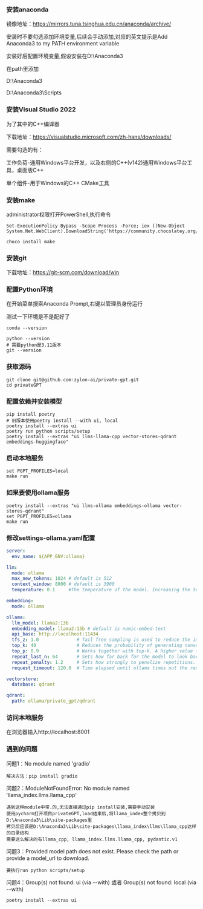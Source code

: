 ### 安装anaconda
镜像地址：https://mirrors.tuna.tsinghua.edu.cn/anaconda/archive/

安装时不要勾选添加环境变量,后续会手动添加,对应的英文提示是Add Anaconda3 to my PATH environment variable

安装好后配置环境变量,假设安装在D:\Anaconda3

在path里添加

D:\Anaconda3

D:\Anaconda3\Scripts

### 安装Visual Studio 2022
为了其中的C++编译器

下载地址：https://visualstudio.microsoft.com/zh-hans/downloads/

需要勾选的有：

工作负荷-通用Windows平台开发，以及右侧的C++(v142)通用Windows平台工具，桌面版C++

单个组件-用于Windows的C++ CMake工具

### 安装make
administrator权限打开PowerShell,执行命令
```shell
Set-ExecutionPolicy Bypass -Scope Process -Force; iex ((New-Object System.Net.WebClient).DownloadString('https://community.chocolatey.org/install.ps1'))

choco install make
```

[//]: # (安装后打开MinGW Installation Manager)

[//]: # ()
[//]: # (勾选mingw32-gcc-g++，点击Installation->Apply Changes)

### 安装git
下载地址：https://git-scm.com/download/win

### 配置Python环境

在开始菜单搜索Anaconda Prompt,右键以管理员身份运行

测试一下环境是不是配好了

```shell
conda --version

python --version
# 需要python是3.11版本
git --version
```

### 获取源码
```shell
git clone git@github.com:zylon-ai/private-gpt.git
cd privateGPT
```

### 配置依赖并安装模型
```shell
pip install poetry
# 旧版本使用poetry install --with ui, local
poetry install --extras ui
poetry run python scripts/setup
poetry install --extras "ui llms-llama-cpp vector-stores-qdrant embeddings-huggingface"
```

### 启动本地服务
```shell
set PGPT_PROFILES=local
make run
```
### 如果要使用ollama服务
```shell
poetry install --extras "ui llms-ollama embeddings-ollama vector-stores-qdrant"
set PGPT_PROFILES=ollama
make run
```

### 修改settings-ollama.yaml配置
```yaml
server:
  env_name: ${APP_ENV:ollama}

llm:
  mode: ollama
  max_new_tokens: 1024 # default is 512
  context_window: 8000 # default is 3900
  temperature: 0.1     #The temperature of the model. Increasing the temperature will make the model answer more creatively. A value of 0.1 would be more factual. (Default: 0.1)

embedding:
  mode: ollama

ollama:
  llm_model: llama2:13b
  embedding_model: llama2:13b # default is nomic-embed-text
  api_base: http://localhost:11434
  tfs_z: 1.0              # Tail free sampling is used to reduce the impact of less probable tokens from the output. A higher value (e.g., 2.0) will reduce the impact more, while a value of 1.0 disables this setting.
  top_k: 40               # Reduces the probability of generating nonsense. A higher value (e.g. 100) will give more diverse answers, while a lower value (e.g. 10) will be more conservative. (Default: 40)
  top_p: 0.9              # Works together with top-k. A higher value (e.g., 0.95) will lead to more diverse text, while a lower value (e.g., 0.5) will generate more focused and conservative text. (Default: 0.9)
  repeat_last_n: 64       # Sets how far back for the model to look back to prevent repetition. (Default: 64, 0 = disabled, -1 = num_ctx)
  repeat_penalty: 1.2     # Sets how strongly to penalize repetitions. A higher value (e.g., 1.5) will penalize repetitions more strongly, while a lower value (e.g., 0.9) will be more lenient. (Default: 1.1)
  request_timeout: 120.0  # Time elapsed until ollama times out the request. Default is 120s. Format is float.

vectorstore:
  database: qdrant

qdrant:
  path: ollama/private_gpt/qdrant
```


### 访问本地服务
在浏览器输入http://localhost:8001

### 遇到的问题
问题1：No module named 'gradio'
```text
解决方法：pip install gradio
```
问题2：ModuleNotFoundError: No module named 'llama_index.llms.llama_cpp'
```text
遇到这种module中带.的,无法直接通过pip install安装,需要手动安装
使用pycharm打开项目privateGPT,load结束后,将llama_index整个拷贝到D:\Anaconda3\Lib\site-packages里
拷贝后应该是D:\Anaconda3\Lib\site-packages\llama_index\llms\llama_cpp这样的目录结构
需要这么解决的有llama_cpp, llama_index.llms.llama_cpp, pydantic.v1
```
问题3：Provided model path does not exist. Please check the path or provide a model_url to download.
```text
要执行run python scripts/setup
```
问题4：Group(s) not found: ui (via --with) 或者 Group(s) not found: local (via --with)
```text
poetry install --extras ui
```